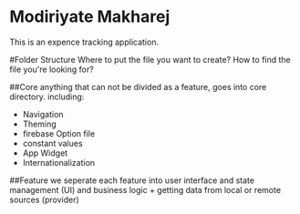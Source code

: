 # Modiriyate Makharej
This is an expence tracking application.

#Folder Structure
Where to put the file you want to create?
How to find the file you're looking for?


##Core
anything that can not be divided as a feature, goes into core directory. including: 

* Navigation
* Theming
* firebase Option file
* constant values
* App Widget
* Internationalization

##Feature
we seperate each feature into user interface and state management (UI) and business logic + getting data from local or remote sources (provider)



